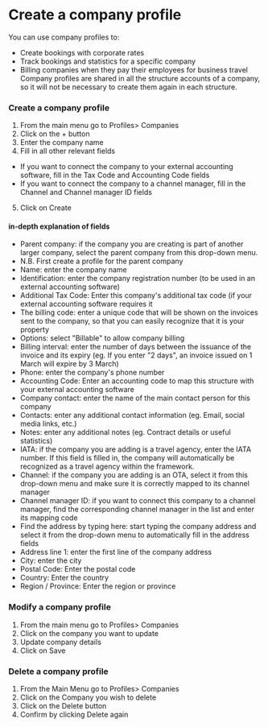# Create a company profile

You can use company profiles to:

- Create bookings with corporate rates
- Track bookings and statistics for a specific company
- Billing companies when they pay their employees for business travel
  Company profiles are shared in all the structure accounts of a company, so it will not be necessary to create them again in each structure.

### Create a company profile

1. From the main menu go to Profiles> Companies
2. Click on the + button
3. Enter the company name
4. Fill in all other relevant fields

- If you want to connect the company to your external accounting software, fill in the Tax Code and Accounting Code fields
- If you want to connect the company to a channel manager, fill in the Channel and Channel manager ID fields

5. Click on Create

#### in-depth explanation of fields

- Parent company: if the company you are creating is part of another larger company, select the parent company from this drop-down menu.
- N.B. First create a profile for the parent company
- Name: enter the company name
- Identification: enter the company registration number (to be used in an external accounting software)
- Additional Tax Code: Enter this company's additional tax code (if your external accounting software requires it
- The billing code: enter a unique code that will be shown on the invoices sent to the company, so that you can easily recognize that it is your property
- Options: select "Billable" to allow company billing
- Billing interval: enter the number of days between the issuance of the invoice and its expiry (eg. If you enter "2 days", an invoice issued on 1 March will expire by 3 March)
- Phone: enter the company's phone number
- Accounting Code: Enter an accounting code to map this structure with your external accounting software
- Company contact: enter the name of the main contact person for this company
- Contacts: enter any additional contact information (eg. Email, social media links, etc.)
- Notes: enter any additional notes (eg. Contract details or useful statistics)
- IATA: if the company you are adding is a travel agency, enter the IATA number. If this field is filled in, the company will automatically be recognized as a travel agency within the framework.
- Channel: if the company you are adding is an OTA, select it from this drop-down menu and make sure it is correctly mapped to its channel manager
- Channel manager ID: if you want to connect this company to a channel manager, find the corresponding channel manager in the list and enter its mapping code
- Find the address by typing here: start typing the company address and select it from the drop-down menu to automatically fill in the address fields
- Address line 1: enter the first line of the company address
- City: enter the city
- Postal Code: Enter the postal code
- Country: Enter the country
- Region / Province: Enter the region or province

### Modify a company profile

1. From the main menu go to Profiles> Companies
2. Click on the company you want to update
3. Update company details
4. Click on Save

### Delete a company profile

1. From the Main Menu go to Profiles> Companies
2. Click on the Company you wish to delete
3. Click on the Delete button
4. Confirm by clicking Delete again
